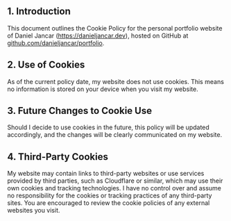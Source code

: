 ## 1. Introduction

This document outlines the Cookie Policy for the personal portfolio website of Daniel Jancar (https://danieljancar.dev), hosted on GitHub at [github.com/danieljancar/portfolio](https://github.com/danieljancar/portfolio).

## 2. Use of Cookies

As of the current policy date, my website does not use cookies. This means no information is stored on your device when you visit my website.

## 3. Future Changes to Cookie Use

Should I decide to use cookies in the future, this policy will be updated accordingly, and the changes will be clearly communicated on my website.

## 4. Third-Party Cookies

My website may contain links to third-party websites or use services provided by third parties, such as Cloudflare or similar, which may use their own cookies and tracking technologies. I have no control over and assume no responsibility for the cookies or tracking practices of any third-party sites. You are encouraged to review the cookie policies of any external websites you visit.
